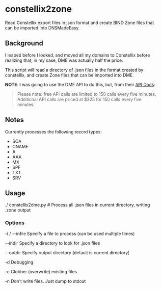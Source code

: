 # constellix2zone

Read Constellix export files in json format and create BIND Zone files that can be imported into DNSMadeEasy.

## Background

I leaped before I looked, and moved all my domains to Constellix before realizing that,
in my case, DME was actually half the price.

This script will read a directory of .json files in the format created by constellix,
and create Zone files that can be imported into DME.

**NOTE**: I was going to use the DME API to do this, but, from their [API Docs](https://dnsmadeeasy.com/technology/rest-api/):

> Please note: free API calls are limited to 150 calls every five minutes. Additional API calls are priced at $325 for 150 calls every five minutes.

## Notes

Currently processes the following record types:

- SOA
- CNAME
- A
- AAA
- MX
- SPF
- TXT
- SRV

## Usage

./ constellix2dme.py # Process all .json files in current directory, writing <filename>.zone output

### Options

-i / --infile Specify a file to process (can be used multiple times)

--indir       Specify a directory to look for .json files

--outdir      Specify output directory (default is current directory)

-d            Debugging

-c            Clobber (overwrite) existing files

-n            Don't write files.  Just dump to stdout
